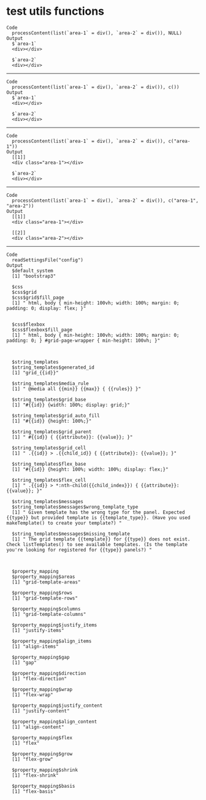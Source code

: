 # test utils functions

    Code
      processContent(list(`area-1` = div(), `area-2` = div()), NULL)
    Output
      $`area-1`
      <div></div>
      
      $`area-2`
      <div></div>
      

---

    Code
      processContent(list(`area-1` = div(), `area-2` = div()), c())
    Output
      $`area-1`
      <div></div>
      
      $`area-2`
      <div></div>
      

---

    Code
      processContent(list(`area-1` = div(), `area-2` = div()), c("area-1"))
    Output
      [[1]]
      <div class="area-1"></div>
      
      $`area-2`
      <div></div>
      

---

    Code
      processContent(list(`area-1` = div(), `area-2` = div()), c("area-1", "area-2"))
    Output
      [[1]]
      <div class="area-1"></div>
      
      [[2]]
      <div class="area-2"></div>
      

---

    Code
      readSettingsFile("config")
    Output
      $default_system
      [1] "bootstrap3"
      
      $css
      $css$grid
      $css$grid$fill_page
      [1] " html, body { min-height: 100vh; width: 100%; margin: 0; padding: 0; display: flex; }"
      
      
      $css$flexbox
      $css$flexbox$fill_page
      [1] " html, body { min-height: 100vh; width: 100%; margin: 0; padding: 0; } #grid-page-wrapper { min-height: 100vh; }"
      
      
      
      $string_templates
      $string_templates$generated_id
      [1] "grid_{{id}}"
      
      $string_templates$media_rule
      [1] " @media all {{min}} {{max}} { {{rules}} }"
      
      $string_templates$grid_base
      [1] "#{{id}} {width: 100%; display: grid;}"
      
      $string_templates$grid_auto_fill
      [1] "#{{id}} {height: 100%;}"
      
      $string_templates$grid_parent
      [1] " #{{id}} { {{attribute}}: {{value}}; }"
      
      $string_templates$grid_cell
      [1] " .{{id}} > .{{child_id}} { {{attribute}}: {{value}}; }"
      
      $string_templates$flex_base
      [1] "#{{id}} {height: 100%; width: 100%; display: flex;}"
      
      $string_templates$flex_cell
      [1] " .{{id}} > *:nth-child({{child_index}}) { {{attribute}}: {{value}}; }"
      
      $string_templates$messages
      $string_templates$messages$wrong_template_type
      [1] " Given template has the wrong type for the panel. Expected {{type}} but provided template is {{template_type}}. (Have you used makeTemplate() to create your template?) "
      
      $string_templates$messages$missing_template
      [1] " The grid template {{template}} for {{type}} does not exist. Check listTemplates() to see available templates. (Is the template you're looking for registered for {{type}} panels?) "
      
      
      
      $property_mapping
      $property_mapping$areas
      [1] "grid-template-areas"
      
      $property_mapping$rows
      [1] "grid-template-rows"
      
      $property_mapping$columns
      [1] "grid-template-columns"
      
      $property_mapping$justify_items
      [1] "justify-items"
      
      $property_mapping$align_items
      [1] "align-items"
      
      $property_mapping$gap
      [1] "gap"
      
      $property_mapping$direction
      [1] "flex-direction"
      
      $property_mapping$wrap
      [1] "flex-wrap"
      
      $property_mapping$justify_content
      [1] "justify-content"
      
      $property_mapping$align_content
      [1] "align-content"
      
      $property_mapping$flex
      [1] "flex"
      
      $property_mapping$grow
      [1] "flex-grow"
      
      $property_mapping$shrink
      [1] "flex-shrink"
      
      $property_mapping$basis
      [1] "flex-basis"
      
      

